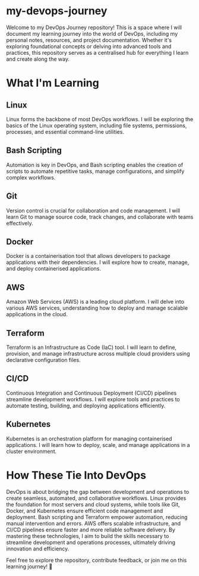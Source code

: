 # my-devops-journey
Welcome to my DevOps Journey repository! This is a space where I will document my learning journey into the world of DevOps, including my personal notes, resources, and project documentation. Whether it's exploring foundational concepts or delving into advanced tools and practices, this repository serves as a centralised hub for everything I learn and create along the way.

# What I'm Learning

## Linux
Linux forms the backbone of most DevOps workflows. I will be exploring the basics of the Linux operating system, including file systems, permissions, processes, and essential command-line utilities.

## Bash Scripting
Automation is key in DevOps, and Bash scripting enables the creation of scripts to automate repetitive tasks, manage configurations, and simplify complex workflows.

## Git
Version control is crucial for collaboration and code management. I will learn Git to manage source code, track changes, and collaborate with teams effectively.

## Docker
Docker is a containerisation tool that allows developers to package applications with their dependencies. I will explore how to create, manage, and deploy containerised applications.

## AWS
Amazon Web Services (AWS) is a leading cloud platform. I will delve into various AWS services, understanding how to deploy and manage scalable applications in the cloud.

## Terraform
Terraform is an Infrastructure as Code (IaC) tool. I will learn to define, provision, and manage infrastructure across multiple cloud providers using declarative configuration files.

## CI/CD
Continuous Integration and Continuous Deployment (CI/CD) pipelines streamline development workflows. I will explore tools and practices to automate testing, building, and deploying applications efficiently.

## Kubernetes
Kubernetes is an orchestration platform for managing containerised applications. I will learn how to deploy, scale, and manage applications in a cluster environment.

# How These Tie Into DevOps
DevOps is about bridging the gap between development and operations to create seamless, automated, and collaborative workflows. Linux provides the foundation for most servers and cloud systems, while tools like Git, Docker, and Kubernetes ensure efficient code management and deployment. Bash scripting and Terraform empower automation, reducing manual intervention and errors. AWS offers scalable infrastructure, and CI/CD pipelines ensure faster and more reliable software delivery. By mastering these technologies, I aim to build the skills necessary to streamline development and operations processes, ultimately driving innovation and efficiency.

Feel free to explore the repository, contribute feedback, or join me on this learning journey! 🚀
